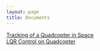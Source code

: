 ```yaml
---
layout: page
title: Documents
---
```


<a href="/documents/documents_page/tracking.pdf">Tracking of a Quadcopter in Space</a><br>
<a href="/documents/documents_page/lqr_control.pdf">LQR Control on Quadcopter</a><br>





